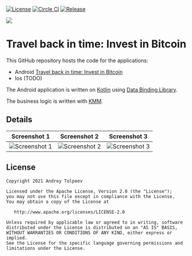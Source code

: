 
[![License](https://img.shields.io/badge/license-Apache_2.0-blue.svg)](http://www.apache.org/licenses/LICENSE-2.0)
[![Circle CI](https://circleci.com/gh/vase4kin/Travel-back-in-time-Invest-in-Bitcoin/tree/dev.svg?style=shield)](https://app.circleci.com/pipelines/github/vase4kin/Travel-back-in-time-Invest-in-Bitcoin?branch=dev)
[![Release](https://img.shields.io/badge/release-1.1.1-blue.svg)](https://github.com/vase4kin/Back-in-time-Buy-bitcoin/releases/latest)

<img src="https://github.com/vase4kin/Back-in-time-Buy-bitcoin/raw/dev/screenshots/feature-graphic.png">

# Travel back in time: Invest in Bitcoin

This GitHub repository hosts the code for the applications:
* Android [Travel back in time: Invest in Bitcoin](https://play.google.com/store/apps/details?id=com.travelbackintime.buybitcoin)
* Ios (TODO)

The Android application is written on [Kotlin](https://kotlinlang.org/) using [Data Binding Library](https://developer.android.com/topic/libraries/data-binding/).

The business logic is written with [KMM](https://kotlinlang.org/docs/mobile/home.html).

## Details

Screenshot 1 | Screenshot 2 | Screenshot 3  
:-------------------------:|:-------------------------:|:-------------------------:
![Screenshot 1](https://github.com/vase4kin/Back-in-time-Buy-bitcoin/raw/master/screenshots/Phone%20Screenshot%201.png) | ![Screenshot 2](https://github.com/vase4kin/Back-in-time-Buy-bitcoin/raw/master/screenshots/Phone%20Screenshot%202.png) | ![Screenshot 3](https://github.com/vase4kin/Back-in-time-Buy-bitcoin/raw/master/screenshots/Phone%20Screenshot%203.png)

## License
```
Copyright 2021 Andrey Tolpeev

Licensed under the Apache License, Version 2.0 (the "License");
you may not use this file except in compliance with the License.
You may obtain a copy of the License at

   http://www.apache.org/licenses/LICENSE-2.0

Unless required by applicable law or agreed to in writing, software
distributed under the License is distributed on an "AS IS" BASIS,
WITHOUT WARRANTIES OR CONDITIONS OF ANY KIND, either express or implied.
See the License for the specific language governing permissions and
limitations under the License.
```
